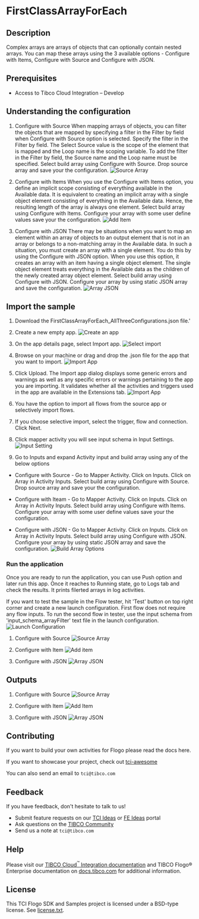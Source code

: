 # FirstClassArrayForEach


## Description

Complex arrays are arrays of objects that can optionally contain nested arrays. You can map these arrays using the 3 available options - Configure with Items, Configure with Source and Configure with JSON.

## Prerequisites

* Access to Tibco Cloud Integration – Develop


## Understanding the configuration

1. Configure with Source
When mapping arrays of objects, you can filter the objects that are mapped by specifying a filter in the Filter by field when Configure with Source option is selected.
Specify the filter in the Filter by field. The Select Source value is the scope of the element that is mapped and the Loop name is the scoping variable.
To add the filter in the Filter by field, the Source name and the Loop name must be specified. Select build array using Configure with Source. Drop source array and save your the configuration.
![Source Array](../../import-screenshots/FirstClassArrayForEach/ConfigureWithSource.png)


2. Configure with Items
When you use the Configure with Items option, you define an implicit scope consisting of everything available in the Available data. It is equivalent to creating an implicit array with a single object element consisting of everything in the Available data. Hence, the resulting length of the array is always one element. Select build array using Configure with Items. Configure your array with some user define values save your the configuration.
![Add Item](../../import-screenshots/FirstClassArrayForEach/ConfigureWithItem.png)

3. Configure with JSON
There may be situations when you want to map an element within an array of objects to an output element that is not in an array or belongs to a non-matching array in the Available data. In such a situation, you must create an array with a single element. You do this by using the Configure with JSON option. When you use this option, it creates an array with an item having a single object element. The single object element treats everything in the Available data as the children of the newly created array object element. Select build array using Configure with JSON. Configure your array by using static JSON array and save the configuration.
![Array JSON](../../import-screenshots/FirstClassArrayForEach/ConfigureWithJSON.png)


## Import the sample

1. Download the FirstClassArrayForEach_AllThreeConfigurations.json file.'

2. Create a new empty app.
![Create an app](../../../import-screenshots/2.png)

3. On the app details page, select Import app.
![Select import](../../../import-screenshots/3.png)

4. Browse on your machine or drag and drop the .json file for the app that you want to import.
![Import App](../../import-screenshots/FirstClassArrayForEach/UploadFirstClassArrayForEachApp.png)

5. Click Upload. The Import app dialog displays some generic errors and warnings as well as any specific errors or warnings pertaining to the app you are importing. It validates whether all the activities and triggers used in the app are available in the Extensions tab.
![Import App](../../import-screenshots/FirstClassArrayForEach/Click_Import_FirstClassArrayForEachApp.png)

6. You have the option to import all flows from the source app or selectively import flows.

7. If you choose selective import, select the trigger, flow and connection. Click Next.

8. Click mapper activity you will see input schema in Input Settings.
![Input Setting](../../import-screenshots/FirstClassArrayForEach/Input_Schema_In_Mapper_Activity.png)

9. Go to Inputs and expand Activity input and build array using any of the below options
* Configure with Source - Go to Mapper Activity. Click on Inputs. Click on Array in Activity Inputs. Select build array using Configure with Source. Drop source array and save your the configuration.

* Configure with Iteam - Go to Mapper Activity. Click on Inputs. Click on Array in Activity Inputs. Select build array using Configure with Items. Configure your array with some user define values save your the configuration.

* Configure with JSON - Go to Mapper Activity. Click on Inputs. Click on Array in Activity Inputs. Select build array using Configure with JSON. Configure your array by using static JSON array and save the configuration.
![Build Array Options](../../import-screenshots/FirstClassArrayForEach/Build_Array.png)



### Run the application
Once you are ready to run the application, you can use Push option and later run this app.
Once it reaches to Running state, go to Logs tab and check the results. It prints filerted arrays in log activities.

If you want to test the sample in the Flow tester, hit 'Test' button on top right corner and create a new launch configuration. First flow does not require any flow inputs.
To run the second flow in tester, use the input schema from 'input_schema_arrayFilter' text file in the launch configuration.
![Launch Configuration](../../import-screenshots/js-activity/tester_launch.png)

1. Configure with Source
![Source Array](../../import-screenshots/FirstClassArrayForEach/RunConfigureWithSource.png)

2. Configure with Item
![Add item](../../import-screenshots/FirstClassArrayForEach/RunConfigureWithItem.png)

3. Configure with JSON
![Array JSON](../../import-screenshots/FirstClassArrayForEach/RunConfigureWithJSON.png)


## Outputs

1. Configure with Source
![Source Array](../../import-screenshots/FirstClassArrayForEach/Output_SourceArray.png)

2. Configure with Item
![Add Item](../../import-screenshots/FirstClassArrayForEach/Output_AddItem.png)

3. Configure with JSON
![Array JSON](../../import-screenshots/FirstClassArrayForEach/Output_ArrayJSON.png)


## Contributing
If you want to build your own activities for Flogo please read the docs here.

If you want to showcase your project, check out [tci-awesome](https://github.com/TIBCOSoftware/tci-awesome)

You can also send an email to `tci@tibco.com`

## Feedback
If you have feedback, don't hesitate to talk to us!

* Submit feature requests on our [TCI Ideas](https://ideas.tibco.com/?project=TCI) or [FE Ideas](https://ideas.tibco.com/?project=FE) portal
* Ask questions on the [TIBCO Community](https://community.tibco.com/answers/product/344006)
* Send us a note at `tci@tibco.com`

## Help
Please visit our [TIBCO Cloud<sup>&trade;</sup> Integration documentation](https://integration.cloud.tibco.com/docs/) and TIBCO Flogo® Enterprise documentation on [docs.tibco.com](https://docs.tibco.com/) for additional information.

## License
This TCI Flogo SDK and Samples project is licensed under a BSD-type license. See [license.txt](license.txt).
